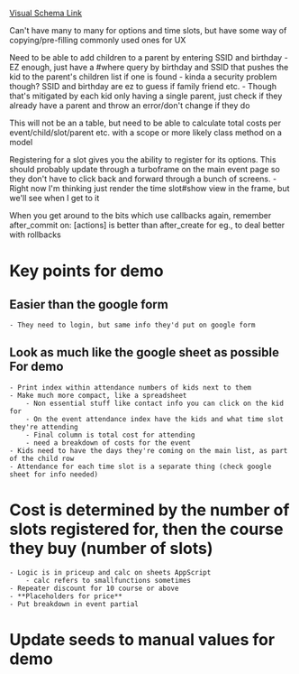 [Visual Schema Link](https://lucid.app/lucidchart/582c392f-7113-4fb7-9a93-8697af8fa27d/edit?invitationId=inv_4ec19f91-a432-4b99-a0d2-09d50b682b5f&page=0_0#)

Can't have many to many for options and time slots, but have some way of copying/pre-filling commonly used ones for UX

Need to be able to add children to a parent by entering SSID and birthday
    - EZ enough, just have a #where query by birthday and SSID that pushes the kid to the parent's children list if one is found
    - kinda a security problem though? SSID and birthday are ez to guess if family friend etc.
    - Though that's mitigated by each kid only having a single parent, just check if they already have a parent and throw an error/don't change if they do

This will not be an a table, but need to be able to calculate total costs per event/child/slot/parent etc. with a scope or more likely class method on a model

Registering for a slot gives you the ability to register for its options. This should probably update through a turboframe on the main event page so they don't have to click back and forward through a bunch of screens.
    - Right now I'm thinking just render the time slot#show view in the frame, but we'll see when I get to it


When you get around to the bits which use callbacks again, remember after_commit on: [actions] is better than after_create for eg., to deal better with rollbacks


# Key points for demo
## Easier than the google form
    - They need to login, but same info they'd put on google form
## Look as much like the google sheet as possible **For demo**
    - Print index within attendance numbers of kids next to them
    - Make much more compact, like a spreadsheet
        - Non essential stuff like contact info you can click on the kid for
        - On the event attendance index have the kids and what time slot they're attending
        - Final column is total cost for attending
        - need a breakdown of costs for the event
    - Kids need to have the days they're coming on the main list, as part of the child row
    - Attendance for each time slot is a separate thing (check google sheet for info needed)
# Cost is determined by the number of slots registered for, then the course they buy (number of slots)
    - Logic is in priceup and calc on sheets AppScript
        - calc refers to smallfunctions sometimes
    - Repeater discount for 10 course or above
    - **Placeholders for price**
    - Put breakdown in event partial
# Update seeds to manual values **for demo**
